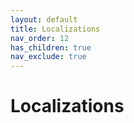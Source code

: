 ```yaml
---
layout: default
title: Localizations
nav_order: 12
has_children: true
nav_exclude: true
---
```


# Localizations
